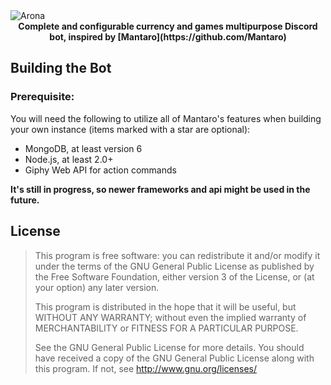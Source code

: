 <img alt="Arona" src="https://imgur.com/a/hDfS55l"/>

<center><b>Complete and configurable currency and games multipurpose Discord bot, inspired by [Mantaro](https://github.com/Mantaro)</b></center>

## Building the Bot

### Prerequisite:

You will need the following to utilize all of Mantaro's features when building your own instance (items marked with a star are optional):
* MongoDB, at least version 6
* Node.js, at least 2.0+
* Giphy Web API for action commands

**It's still in progress, so newer frameworks and api might be used in the future.**

## License

>This program is free software: you can redistribute it and/or modify it under the terms of the GNU General Public License
>as published by the Free Software Foundation, either version 3 of the License, or (at your option) any later version. 
>                                                   
>This program is distributed in the hope that it will be useful, but WITHOUT ANY WARRANTY; 
>without even the implied warranty of MERCHANTABILITY or FITNESS FOR A PARTICULAR PURPOSE. 
>                                                   
>See the GNU General Public License for more details. 
>You should have received a copy of the GNU General Public License along with this program. If not, see http://www.gnu.org/licenses/
